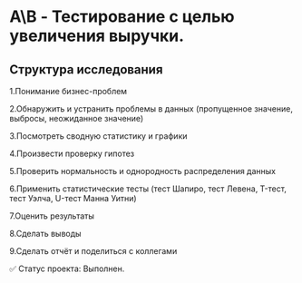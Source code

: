 # A\B - Тестирование с целью увеличения выручки.

## Структура исследования

1.Понимание бизнес-проблем

2.Обнаружить и устранить проблемы в данных (пропущенное значение, выбросы, неожиданное значение)

3.Посмотреть сводную статистику и графики

4.Произвести проверку гипотез

5.Проверить нормальность и однородность распределения данных

6.Применить статистические тесты (тест Шапиро, тест Левена, T-тест, тест Уэлча, U-тест Манна Уитни)

7.Оценить результаты

8.Сделать выводы

9.Сделать отчёт и поделиться с коллегами

✅ Статус проекта: Выполнен.
